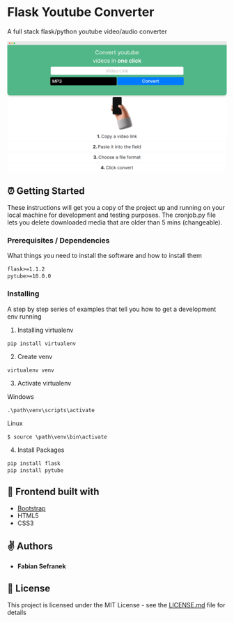 # Flask Youtube Converter
A full stack flask/python youtube video/audio converter

![alt text](image.png)

## ⏰ Getting Started

These instructions will get you a copy of the project up and running on your local machine for development and testing purposes. The cronjob.py file lets you delete downloaded media that are older than 5 mins (changeable).

###  Prerequisites / Dependencies

What things you need to install the software and how to install them

```
flask>=1.1.2
pytube>=10.0.0
```
###  Installing

A step by step series of examples that tell you how to get a development env running

1. Installing virtualenv

```
pip install virtualenv
```

2. Create venv

```
virtualenv venv
```

3. Activate virtualenv

Windows
```
.\path\venv\scripts\activate
```
Linux
```
$ source \path\venv\bin\activate
```

4. Install Packages
```
pip install flask
pip install pytube
```

## 🦺 Frontend built with
* [Bootstrap](getbootstrap.com/)
* HTML5
* CSS3

## ✌ Authors

* **Fabian Sefranek**

## 🧾 License

This project is licensed under the MIT License - see the [LICENSE.md](LICENSE) file for details
